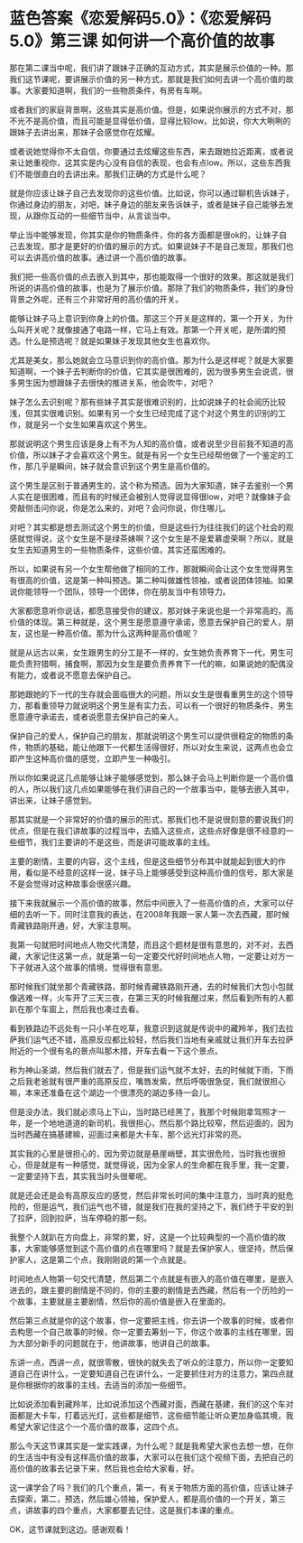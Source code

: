 # 蓝色答案《恋爱解码5.0》：《恋爱解码5.0》第三课 如何讲一个高价值的故事

那在第二课当中呢，我们讲了跟妹子正确的互动方式，其实是展示价值的一种。那我们这节课呢，要讲展示价值的另一种方式，那就是我们如何去讲一个高价值的故事。大家要知道啊，我们的一些物质条件，有房有车啊。

或者我们的家庭背景啊，这些其实是高价值。但是，如果说你展示的方式不对，那不光不是高价值，而且可能是显得低价值，显得比较low。比如说，你大大咧咧的跟妹子去讲出来，那妹子会感觉你在炫耀。

或者说她觉得你不太自信，你要通过去炫耀这些东西，来去跟她拉近距离，或者说来让她重视你，这其实是内心没有自信的表现，也会有点low。所以，这些东西我们不能很直白的去讲出来。那我们正确的方式是什么呢？

就是你应该让妹子自己去发现你的这些价值。比如说，你可以通过聊机告诉妹子，你通过身边的朋友，对吧，妹子身边的朋友来告诉妹子，或者是妹子自己能够去发现，从跟你互动的一些细节当中，从言谈当中。

举止当中能够发现，你其实是你的物质条件，你的各方面都是很ok的，让妹子自己去发现，那才是更好的价值的展示的方式。如果说妹子不是自己发现，那我们也可以去讲高价值的故事。通过讲一个高价值的故事。

我们把一些高价值的点去嵌入到其中，那也能取得一个很好的效果。那这就是我们所说的讲高价值的故事，也是为了展示价值。那除了我们的物质条件，我们的身份背景之外呢，还有三个非常好用的高价值的开关。

能够让妹子马上意识到你身上的价值。那这三个开关是这样的，第一个开关，为什么叫开关呢？就像接通了电路一样，它马上有效。那第一个开关呢，是所谓的预选。什么是预选呢？就是如果妹子发现其他女生也喜欢你。

尤其是美女，那么她就会立马意识到你的高价值。那为什么是这样呢？就是大家要知道啊，一个妹子去判断你的价值，它其实是很困难的，因为很多男生会说谎，很多男生因为想跟妹子去很快的推进关系，他会吹牛，对吧？

妹子怎么去识别呢？那有些妹子其实是很难识别的，比如说妹子的社会阅历比较浅，但其实很难识别。如果有另一个女生已经完成了这个对这个男生的识别的工作，就是另一个女生如果喜欢这个男生。

那就说明这个男生应该是身上有不为人知的高价值，或者说至少目前我不知道的高价值，所以妹子才会喜欢这个男生。就是有另一个女生已经帮他做了一个鉴定的工作，那几乎是瞬间，妹子就会意识到这个男生是高价值的。

这个男生是区别于普通男生的，这个称为预选。因为大家知道，妹子去鉴别一个男人实在是很困难，而且有的时候还会被别人觉得说显得很low，对吧？就像妹子会旁敲侧击问你说，你是怎么来的，对吧？会问你说，你住哪儿。

对吧？其实都是想去测试这个男生的价值，但是这些行为往往我们的这个社会的观感就觉得说，这个女生是不是绿茶婊啊？这个女生是不是爱慕虚荣啊？所以，就是女生去知道男生的一些物质条件，这些价值，其实还蛮困难的。

所以，如果说有另一个女生帮他做了相同的工作，那就瞬间会让这个女生觉得男生有很高的价值，这是第一种叫预选。第二种叫做雄性领袖，或者说团体领袖。如果说你能领导一个团队，领导一个团体，你在朋友当中有领导力。

大家都愿意听你说话，都愿意接受你的建议，那对妹子来说也是一个非常高的，高价值的体现。第三种就是，这个男生是愿意遵守承诺，愿意去保护自己的爱人，朋友，这也是一种高价值。那为什么这两种是高价值呢？

就是从远古以来，女生跟男生的分工是不一样的，女生她负责养育下一代，男生可能负责狩猎啊，捕食啊，那因为女生是要负责养育下一代的嘛，如果说她的配偶没有能力，或者说不愿意去保护自己。

那她跟她的下一代的生存就会面临很大的问题，所以女生是很看重男生的这个领导力，那看重领导力就说明这个男生是有实力去，可以有一个很好的物质条件，男生愿意遵守承诺去，或者说愿意去保护自己的亲人。

保护自己的爱人，保护自己的朋友，那就说明这个男生可以提供很稳定的物质的条件，物质的基础，能让他跟下一代都生活得很好，所以对女生来说，这两点也会立即产生这种高价值的感觉，立即产生一种吸引。

所以你如果说这几点能够让妹子能够感觉到，那么妹子会马上判断你是一个高价值的人，所以我们这几点如果能够在我们讲自己的一个故事当中，能够去嵌入其中，讲出来，让妹子感觉到。

那其实就是一个非常好的价值的展示的形式，那我们也不是说很刻意的要说我们的优点，但是在我们讲故事的过程当中，去插入这些点，这些点好像是很不经意的一些细节，我们主要讲的不是这些，而是讲可能故事的主线。

主要的剧情，主要的内容，这个主线，但是这些细节分布其中就能起到很大的作用，看似是不经意的这样一说，妹子马上能够感受到这种高价值的信号，那大家是不是会觉得对这种故事会很感兴趣。

接下来我就展示一个高价值的故事，然后中间嵌入了一些高价值的点，大家可以仔细的去听一下，同时注意我的表达，在2008年我跟一家人第一次去西藏，那时候青藏铁路刚开通，好，大家注意啊。

我第一句就把时间地点人物交代清楚，而且这个题材是很有意思的，对不对，去西藏，大家记住这第一点，就是第一句一定要交代好时间地点人物，一定要让对方一下子就进入这个故事的情境，觉得很有意思。

那时候我们就坐那个青藏铁路，那时候青藏铁路刚开通，去的时候我们大包小包就像逃难一样，火车开了三天三夜，在第三天的时候我醒过来，然后看到所有的人都趴在那个车窗上，然后我也凑过去看。

看到铁路边不远处有一只小羊在吃草，我意识到这就是传说中的藏羚羊，我们去拉萨我们运气还不错，高原反应都比较轻，然后我们当地有亲戚就让我们开车去拉萨附近的一个很有名的景点叫那木措，开车去看一下这个景点。

称为神山圣湖，然后我们就去了，但是我们运气就不太好，去的时候就下雨，下雨之后我老爸就有很严重的高原反应，嘴唇发紫，然后呼吸很急促，我们就很担心嘛，本来还准备在这个湖边一个很漂亮的湖边多待一会儿。

但是没办法，我们就必须马上下山，当时路已经黑了，我那个时候刚拿驾照才一年，是一个地地道道的新司机，我很担心，然后那个路比较窄，然后迎面的，因为当时西藏在搞基建嘛，迎面过来都是大卡车，那个远光灯非常的亮。

其实我的心里是很担心的，因为旁边就是悬崖峭壁，其实很危险，当时我也很担心，但是就是有一种感觉，就觉得说，因为全家人的生命都在我手里，我一定要，一定要坚持下去，其实我当时头很晕呢。

就是还会还是会有高原反应的感觉，然后非常长时间的集中注意力，当时真的挺危险的，但是运气，我们运气也不错，就是我们在我的坚持之下，我们终于平安的到了拉萨，回到拉萨，当车停稳的那一刻。

我整个人就趴在方向盘上，非常的累，好，这是一个比较典型的一个高价值的故事，大家能够感觉到这个高价值的点在哪里吗？就是去保护家人，很坚持，然后保护家人，这是第二个点，我刚刚说的第一个点就是。

时间地点人物第一句交代清楚，然后第二个点就是有嵌入的高价值在哪里，是嵌入进去的，跟主要的剧情是不同的，你的主要的剧情是去西藏，然后有一个历险的一个故事，主要就是主要剧情，然后你的高价值是嵌入在里面的。

然后第三点就是你的这个故事，你一定要把主线，你去讲一个故事的时候，或者你去构思一个自己故事的时候，你一定要去筹划一下，你这个故事的主线在哪里，因为大部分新手的问题就在于，他讲故事，他讲自己的故事。

东讲一点，西讲一点，就很零散，很快的就失去了听众的注意力，所以你一定要知道自己在讲什么，一定要知道自己在讲什么，一定要抓住对方的注意力，第四点就是你根据你的故事的主线，去适当的添加一些细节。

比如说添加看到藏羚羊，比如说添加这个西藏对面，西藏在基建，我们的这个车对面都是大卡车，打着远光灯，这些都是细节，这些细节能让听众更加身临其境，我希望大家记住这个一个高价值的故事，这四个点。

那么今天这节课其实是一堂实践课，为什么呢？就是我希望大家也去想一想，在你的生活当中有没有这样高价值的故事，大家可以在我们这个视频下面，去把自己的高价值的故事去记录下来，然后我也会给大家看，好。

这一课学会了吗？我们的几个重点，第一，有关于物质方面的高价值，应该让妹子去探索，第二，预选，然后雄心领袖，保护爱人，都是高价值的一个开关，第三点，讲故事的四个重点，大家都要去记住，这是我们本课的重点。

OK，这节课就到这边。感谢观看！
